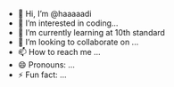 - 👋 Hi, I’m @haaaaadi
- 👀 I’m interested in coding...
- 🌱 I’m currently learning at 10th standard
- 💞️ I’m looking to collaborate on ...
- 📫 How to reach me ...
- 😄 Pronouns: ...
- ⚡ Fun fact: ...

<!---
haaaaadi/haaaaadi is a ✨ special ✨ repository because its `README.md` (this file) appears on your GitHub profile.
You can click the Preview link to take a look at your changes.
--->
